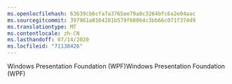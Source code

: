 ```yaml
---
ms.openlocfilehash: 63639cb6cfa7a3765ee79a0c3264bfc6a2e04aac
ms.sourcegitcommit: 397961a0164281b579f68064c3bb66c071f374d9
ms.translationtype: MT
ms.contentlocale: zh-CN
ms.lasthandoff: 07/14/2020
ms.locfileid: "71138426"
---
```

<span data-ttu-id="2ad56-101">Windows Presentation Foundation (WPF)</span><span class="sxs-lookup"><span data-stu-id="2ad56-101">Windows Presentation Foundation (WPF)</span></span>